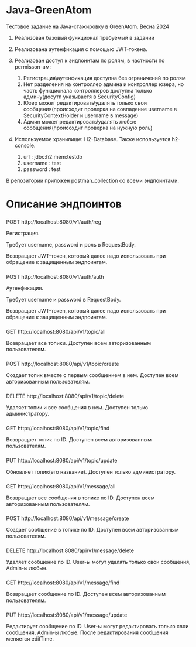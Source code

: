 # Java-GreenAtom
Тестовое задание на Java-стажировку в GreenAtom. Весна 2024

1. Реализован базовый функционал требуемый в задании

2. Реализована аутенфикация с помощью JWT-токена.

3. Реализован доступ к эндпоинтам по ролям, в частности по permisson-ам:

   1. Регистрация\аутенфикация доступна без ограничений по ролям 
   2. Нет разделения на контроллер админа и контроллер юзера, но часть функционала контроллеров доступна только админу(досутп указываетя в SecurityConfig)
   3. Юзер может редактировать\удалять только свои сообщения(происходит проверка на совпадение username в SecurityContextHolder и username в message) 
   4. Админ может редактировать\удалять любые сообщения(происохдит проверка на нужную роль)

4. Используемое хранилище: H2-Database. Также используется h2-console.
   1. url : jdbc:h2:mem:testdb
   2. username : test
   3. password : test

В репозитории приложен postman_collection со всеми эндпоинтами.

# Описание эндпоинтов

###
POST http://localhost:8080/v1/auth/reg

Регистрация. 

Требует username, password и роль в RequestBody.

Возвращает JWT-токен, который далее надо использовать при обращение к защищенным эндпоинтам.

###
POST http://localhost:8080/v1/auth/auth

Аутенфикация.

Требует username и password в RequestBody.

Возвращает JWT-токен, который далее надо использовать при обращение к защищенным эндпоинтам.

###
GET http://localhost:8080/api/v1/topic/all

Возвращает все топики. Доступен всем авторизованным пользователям.

###
POST http://localhost:8080/api/v1/topic/create

Создает топик вместе с первым сообщением в нем. Доступен всем авторизованным пользователям.

###
DELETE http://localhost:8080/api/v1/topic/delete

Удаляет топик и все сообщения в нем. Доступен только администратору.

###
GET http://localhost:8080/api/v1/topic/find

Возвращает топик по ID. Доступен всем авторизованным пользователям.

###
PUT http://localhost:8080/api/v1/topic/update

Обновляет топик(его название). Доступен только администратору.

###
GET http://localhost:8080/api/v1/message/all

Возвращает все сообщения в топике по ID. Доступен всем авторизованным пользователям.

###
POST http://localhost:8080/api/v1/message/create

Создает сообщение в топике по ID. Доступен всем авторизованным пользователям.

###
DELETE http://localhost:8080/api/v1/message/delete

Удаляет сообщение по ID. User-ы могут удалять только свои сообщения, Admin-ы любые.

###
GET http://localhost:8080/api/v1/message/find

Возвращает сообщение по ID. Доступен всем авторизованным пользователям.

###
PUT http://localhost:8080/api/v1/message/update

Редактирует сообщение по ID. User-ы могут редактировать только свои сообщения, Admin-ы любые. После редактирования сообщения меняется editTime.